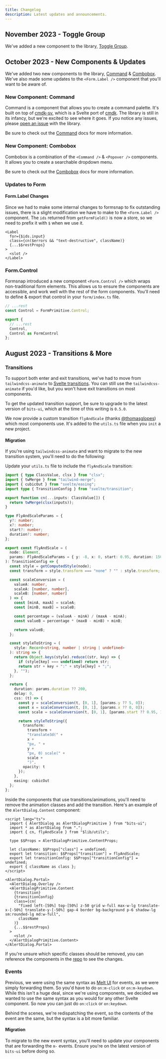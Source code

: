 ```yaml
---
title: Changelog
description: Latest updates and announcements.
---
```


<script>
	import { Steps, Callout, ComponentPreview } from '$components/docs'
</script>

## November 2023 - Toggle Group

We've added a new component to the library, [Toggle Group](/docs/components/toggle-group).

<ComponentPreview name="toggle-group-demo">

<div />

</ComponentPreview>

## October 2023 - New Components & Updates

We've added two new components to the library, [Command](/docs/components/command) & [Combobox](/docs/components/combobox). We've also made some updates to the `<Form.Label />` component that you'll want to be aware of.

### New Component: Command

Command is a component that allows you to create a command palette. It's built on top of [cmdk-sv](https://cmdk-sv.com), which is a Svelte port of [cmdk](https://cmdk.paco.me). The library is still in its infancy, but we're excited to see where it goes. If you notice any issues, please [open an issue](https://github.com/huntabyte/cmdk-sv) with the library.

<ComponentPreview name="command-dialog">

<div />

</ComponentPreview>

Be sure to check out the [Command](/docs/components/command) docs for more information.

### New Component: Combobox

Combobox is a combination of the `<Command />` & `<Popover />` components. It allows you to create a searchable dropdown menu.

<ComponentPreview name="combobox-demo">

<div />

</ComponentPreview>

Be sure to check out the [Combobox](/docs/components/combobox) docs for more information.

### Updates to Form

#### Form.Label Changes

Since we had to make some internal changes to formsnap to fix outstanding issues, there is a slight modification we have to make to the `<Form.Label />` component. The `ids` returned from `getFormField()` is now a store, so we need to prefix it with `$` when we use it.

```svelte title="form-label.svelte" {2}
<Label
  for={$ids.input}
  class={cn($errors && "text-destructive", className)}
  {...$$restProps}
>
  <slot />
</Label>
```

### Form.Control

Formsnap introduced a new component `<Form.Control />` which wraps non-traditional form elements. This allows us to ensure the components are accessible, and work well with the rest of the form components. You'll need to define & export that control in your `form/index.ts` file.

```ts title="src/lib/ui/form/index.ts"
// ...rest
const Control = FormPrimitive.Control;

export {
  // ...rest
  Control,
  Control as FormControl
};
```

## August 2023 - Transitions & More

### Transitions

To support both enter and exit transitions, we've had to move from `tailwindcss-animate` to [Svelte transitions](https://svelte.dev/docs/svelte-transition). You can still use the `tailwindcss-animate` if you'd like, but you won't have exit transitions on most components.

To get the updated transition support, be sure to upgrade to the latest version of `bits-ui`, which at the time of this writing is `0.5.0`.

We now provide a custom transition `flyAndScale` (thanks [@thomasglopes](https://twitter.com/thomasglopes)) which most components use. It's added to the `utils.ts` file when you `init` a new project.

#### Migration

If you're using `tailwindcss-animate` and want to migrate to the new transition system, you'll need to do the following:

Update your `utils.ts` file to include the `flyAndScale` transition:

```ts title="src/lib/utils.ts"
import { type ClassValue, clsx } from "clsx";
import { twMerge } from "tailwind-merge";
import { cubicOut } from "svelte/easing";
import type { TransitionConfig } from "svelte/transition";

export function cn(...inputs: ClassValue[]) {
  return twMerge(clsx(inputs));
}

type FlyAndScaleParams = {
  y?: number;
  x?: number;
  start?: number;
  duration?: number;
};

export const flyAndScale = (
  node: Element,
  params: FlyAndScaleParams = { y: -8, x: 0, start: 0.95, duration: 150 }
): TransitionConfig => {
  const style = getComputedStyle(node);
  const transform = style.transform === "none" ? "" : style.transform;

  const scaleConversion = (
    valueA: number,
    scaleA: [number, number],
    scaleB: [number, number]
  ) => {
    const [minA, maxA] = scaleA;
    const [minB, maxB] = scaleB;

    const percentage = (valueA - minA) / (maxA - minA);
    const valueB = percentage * (maxB - minB) + minB;

    return valueB;
  };

  const styleToString = (
    style: Record<string, number | string | undefined>
  ): string => {
    return Object.keys(style).reduce((str, key) => {
      if (style[key] === undefined) return str;
      return str + key + ":" + style[key] + ";";
    }, "");
  };

  return {
    duration: params.duration ?? 200,
    delay: 0,
    css: (t) => {
      const y = scaleConversion(t, [0, 1], [params.y ?? 5, 0]);
      const x = scaleConversion(t, [0, 1], [params.x ?? 0, 0]);
      const scale = scaleConversion(t, [0, 1], [params.start ?? 0.95, 1]);

      return styleToString({
        transform:
          transform +
          "translate3d(" +
          x +
          "px, " +
          y +
          "px, 0) scale(" +
          scale +
          ")",
        opacity: t
      });
    },
    easing: cubicOut
  };
};
```

Inside the components that use transitions/animations, you'll need to remove the animation classes and add the transition. Here's an example of the `AlertDialog.Content` component:

```svelte title="src/lib/components/ui/alert-dialog-content.svelte"
<script lang="ts">
  import { AlertDialog as AlertDialogPrimitive } from "bits-ui";
  import * as AlertDialog from ".";
  import { cn, flyAndScale } from "$lib/utils";

  type $$Props = AlertDialogPrimitive.ContentProps;

  let className: $$Props["class"] = undefined;
  export let transition: $$Props["transition"] = flyAndScale;
  export let transitionConfig: $$Props["transitionConfig"] = undefined;
  export { className as class };
</script>

<AlertDialog.Portal>
  <AlertDialog.Overlay />
  <AlertDialogPrimitive.Content
    {transition}
    {transitionConfig}
    class={cn(
      "fixed left-[50%] top-[50%] z-50 grid w-full max-w-lg translate-x-[-50%] translate-y-[-50%] gap-4 border bg-background p-6 shadow-lg  sm:rounded-lg md:w-full",
      className
    )}
    {...$$restProps}
  >
    <slot />
  </AlertDialogPrimitive.Content>
</AlertDialog.Portal>
```

If you're unsure which specific classes should be removed, you can reference the components in the [repo](https://github.com/huntabyte/shadcn-svelte/tree/main/apps/www/src/lib/registry/) to see the changes.

### Events

Previous, we were using the same syntax as [Melt UI](https://melt-ui.com) for events, as we were simply forwarding them. So you'd have to do `on:m-click` or `on:m-keydown`. While this isn't a huge deal, since we're using components, we decided we wanted to use the same syntax as you would for any other Svelte component. So now you can just do `on:click` or `on:keydown`.

Behind the scenes, we're redispatching the event, so the contents of the event are the same, but the syntax is a bit more familiar.

#### Migration

To migrate to the new event syntax, you'll need to update your components that are forwarding the `m-` events. Ensure you're on the latest version of `bits-ui` before doing so.
